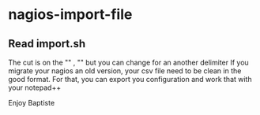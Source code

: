 # nagios-import-file


## Read import.sh ## 

The cut is on the "" , "" but you can change for an another delimiter
If you migrate your nagios an old version, your csv file need to be clean in the good format. For that, you can export you configuration and work that with your notepad++

Enjoy
Baptiste
